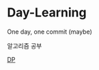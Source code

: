 # Day-Learning
One day, one commit (maybe)

알고리즘 공부

[DP](https://github.com/starter-blog/Day-Learning/blob/main/theories/algorithms/DP.md)